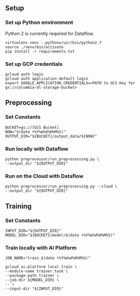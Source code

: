 ## Setup

### Set up Python environment
Python 2 is currently required for Dataflow.
```
virtualenv venv --python=/usr/bin/python2.7
source ./venv/bin/activate
pip install -r requirements.txt
```
### Set up GCP credentials
```
gcloud auth login
gcloud auth application-default login
export GOOGLE_APPLICATION_CREDENTIALS=<PATH to GCS Key for gs://columbia-dl-storage-bucket>
```

## Preprocessing
### Set Constants
```
BUCKET=gs://[GCS Bucket]
NOW="$(date +%Y%m%d%H%M%S)"
OUTPUT_DIR="${BUCKET}/output_data/${NOW}"
```

### Run locally with Dataflow
```
python preprocessor/run_preprocessing.py \
--output_dir "${OUTPUT_DIR}"
```
### Run on the Cloud with Dataflow
```
python preprocessor/run_preprocessing.py --cloud \
--output_dir "${OUTPUT_DIR}"
```
  

## Training
### Set Constants
```
INPUT_DIR="${OUTPUT_DIR}"
MODEL_DIR="${BUCKET}/model/$(date +%Y%m%d%H%M%S)"
```

### Train locally with AI Platform
```
JOB_NAME="train_$(date +%Y%m%d%H%M%S)"

gcloud ai-platform local train \
--module-name trainer.task \
--package-path trainer \
--job-dir ${MODEL_DIR} \
-- \
--input-dir "${INPUT_DIR}"
```
